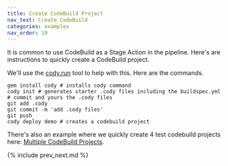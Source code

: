 ```yaml
---
title: Create CodeBuild Project
nav_text: Create CodeBuild
categories: examples
nav_order: 19
---
```


It is common to use CodeBuild as a Stage Action in the pipeline. Here's are instructions to quickly create a CodeBuild project.

We'll use the [cody.run](https://cody.run) tool to help with this. Here are the commands.

    gem install cody # installs cody command
    cody init # generates starter .cody files including the buildspec.yml
    # commit and yours the .cody files
    git add .cody
    git commit -m 'add .cody files'
    git push
    cody deploy demo # creates a codebuild project

There's also an example where we quickly create 4 test codebuild projects here: [Multiple CodeBuild Projects](https://codepipeline.org/docs/examples/multiple-codebuild-projects/).

{% include prev_next.md %}